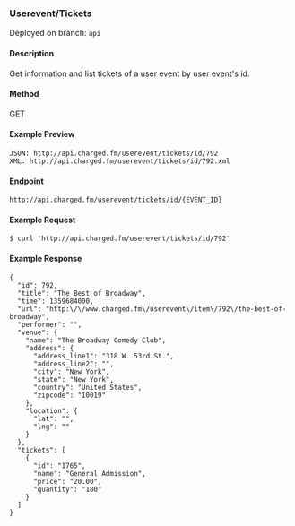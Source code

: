 ### **Userevent/Tickets**

Deployed on branch: `api`

#### **Description**

Get information and list tickets of a user event by user event's id.

#### **Method**

GET

#### **Example Preview**
```
JSON: http://api.charged.fm/userevent/tickets/id/792
XML: http://api.charged.fm/userevent/tickets/id/792.xml
```
#### **Endpoint**
```
http://api.charged.fm/userevent/tickets/id/{EVENT_ID}
```
#### **Example Request**
```
$ curl 'http://api.charged.fm/userevent/tickets/id/792'
```
#### **Example Response**
```
{
  "id": 792,
  "title": "The Best of Broadway",
  "time": 1359684000,
  "url": "http:\/\/www.charged.fm\/userevent\/item\/792\/the-best-of-broadway",
  "performer": "",
  "venue": {
    "name": "The Broadway Comedy Club",
    "address": {
      "address_line1": "318 W. 53rd St.",
      "address_line2": "",
      "city": "New York",
      "state": "New York",
      "country": "United States",
      "zipcode": "10019"
    },
    "location": {
      "lat": "",
      "lng": ""
    }
  },
  "tickets": [
    {
      "id": "1765",
      "name": "General Admission",
      "price": "20.00",
      "quantity": "180"
    }
  ]
}
```
